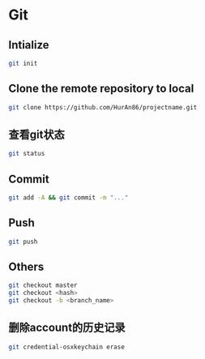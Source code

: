 # Git

## Intialize
```sh
git init
```
## Clone the remote repository to local 
```sh
git clone https://github.com/HurAn86/projectname.git
```

## 查看git状态
```sh
git status
```


## Commit
```sh
git add -A && git commit -m "..."
```
## Push
```sh
git push 
```
## Others
```sh
git checkout master
git checkout <hash>
git checkout -b <branch_name>
```

## 删除account的历史记录
```sh
git credential-osxkeychain erase
```
